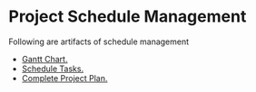 # Project Schedule Management
Following are artifacts of schedule management
- [Gantt Chart.](https://github.com/ravikumaratluri/project-management-team-06/blob/master/docs/Project%20Schedule%20Management/gantt-chart.PNG "Gantt Chart")
- [Schedule Tasks.](https://github.com/ravikumaratluri/project-management-team-06/blob/master/docs/Project%20Schedule%20Management/tasks-schedule.PNG "Schedule")
- [Complete Project Plan.](https://github.com/ravikumaratluri/project-management-team-06/blob/master/docs/Project%20Schedule%20Management/Interactive%20Learning%20Website.pod "Complete Project Plan")
